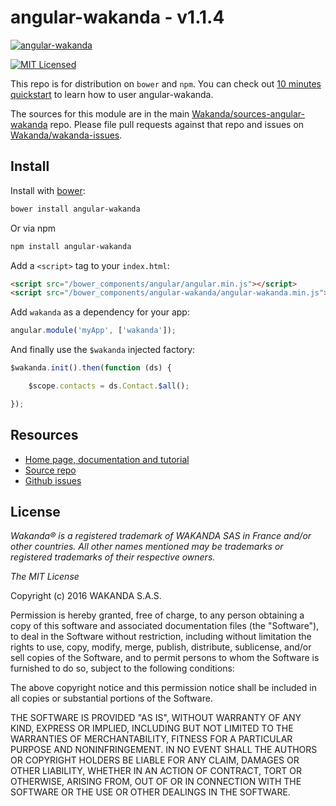 # angular-wakanda - v1.1.4

[![ angular-wakanda ](https://wakanda.github.io/angular-wakanda/images/angular-wakanda.png)](https://wakanda.github.io/angular-wakanda/)

[![MIT Licensed](http://img.shields.io/badge/license-MIT-blue.svg?style=flat)](#license)

This repo is for distribution on `bower` and `npm`. You can check out [10 minutes quickstart](http://wakanda.github.io/angular-wakanda/#/doc/quickstart) to learn how to user angular-wakanda.

The sources for this module are in the main [Wakanda/sources-angular-wakanda](https://github.com/Wakanda/sources-angular-wakanda) repo. Please file pull requests against that repo and issues on  [Wakanda/wakanda-issues](https://github.com/Wakanda/wakanda-issues/labels/Angular-Wakanda).


## Install

Install with [bower](http://bower.io):

```bash
bower install angular-wakanda
```

Or via npm

```bash
npm install angular-wakanda
```

Add a `<script>` tag to your `index.html`:

```html
<script src="/bower_components/angular/angular.min.js"></script>
<script src="/bower_components/angular-wakanda/angular-wakanda.min.js"></script>
```

Add `wakanda` as a dependency for your app:

```javascript
angular.module('myApp', ['wakanda']);
```

And finally use the `$wakanda` injected factory:

```javascript
$wakanda.init().then(function (ds) {

	$scope.contacts = ds.Contact.$all();

});
```

## Resources

* [Home page, documentation and tutorial](https://wakanda.github.io/angular-wakanda/)
* [Source repo](https://github.com/Wakanda/sources-angular-wakanda)
* [Github issues](https://github.com/Wakanda/wakanda-issues/labels/Angular-Wakanda)

## License

*Wakanda® is a registered trademark of WAKANDA SAS in France and/or other countries. All other names mentioned may be trademarks or registered trademarks of their respective owners.*

*The MIT License*

Copyright (c) 2016 WAKANDA S.A.S.

Permission is hereby granted, free of charge, to any person obtaining a copy of this software and associated documentation files (the "Software"), to deal in the Software without restriction, including without limitation the rights to use, copy, modify, merge, publish, distribute, sublicense, and/or sell copies of the Software, and to permit persons to whom the Software is furnished to do so, subject to the following conditions:

The above copyright notice and this permission notice shall be included in all copies or substantial portions of the Software.

THE SOFTWARE IS PROVIDED "AS IS", WITHOUT WARRANTY OF ANY KIND, EXPRESS OR IMPLIED, INCLUDING BUT NOT LIMITED TO THE WARRANTIES OF MERCHANTABILITY, FITNESS FOR A PARTICULAR PURPOSE AND NONINFRINGEMENT. IN NO EVENT SHALL THE AUTHORS OR COPYRIGHT HOLDERS BE LIABLE FOR ANY CLAIM, DAMAGES OR OTHER LIABILITY, WHETHER IN AN ACTION OF CONTRACT, TORT OR OTHERWISE, ARISING FROM, OUT OF OR IN CONNECTION WITH THE SOFTWARE OR THE USE OR OTHER DEALINGS IN THE SOFTWARE.
